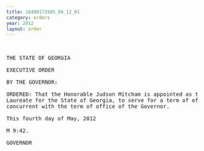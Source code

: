 ```yaml
---
title: 18490173505_04_12_01
category: orders
year: 2012
layout: order
---
```


<pre> 

THE STATE OF GEORGIA

EXECUTIVE ORDER

BY THE GOVERNOR:

ORDERED: That the Honorable Judson Mitcham is appointed as the Poet
Laureate for the State of Georgia, to serve for a term of office
concurrent with the term of office of the Governor.

This fourth day of May, 2012

M 9:42.

GOVERNOR

</pre>
